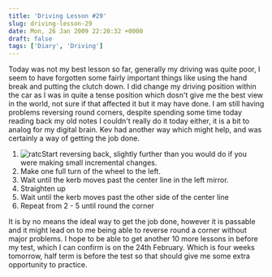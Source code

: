 ```yaml
---
title: 'Driving Lesson #29'
slug: driving-lesson-29
date: Mon, 26 Jan 2009 22:20:32 +0000
draft: false
tags: ['Diary', 'Driving']
---
```


Today was not my best lesson so far, generally my driving was quite poor, I seem to have forgotten some fairly important things like using the hand break and putting the clutch down. I did change my driving position within the car as I was in quite a tense position which dosn't give me the best view in the world, not sure if that affected it but it may have done. I am still having problems reversing round corners, despite spending some time today reading back my old notes I couldn't really do it today either, it is a bit to analog for my digital brain. Kev had another way which might help, and was certainly a way of getting the job done.

1.  ![ratc](/uploads/2009/01/ratc-300x192.png "ratc")Start reversing back, slightly further than you would do if you were making small incremental changes.
2.  Make one full turn of the wheel to the left.
3.  Wait until the kerb moves past the center line in the left mirror.
4.  Straighten up
5.  Wait until the kerb moves past the other side of the center line
6.  Repeat from 2 - 5 until round the corner

It is by no means the ideal way to get the job done, however it is passable and it might lead on to me being able to reverse round a corner without major problems. I hope to be able to get another 10 more lessons in before my test, which I can confirm is on the 24th February. Which is four weeks tomorrow, half term is before the test so that should give me some extra opportunity to practice.